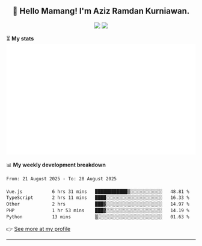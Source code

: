 <h2 align="center">👋 Hello Mamang! I'm Aziz Ramdan Kurniawan.</h2>  
<p align="center">
  <img src="https://komarev.com/ghpvc/?username=azizramdan">
  <img src="https://wakatime.com/badge/user/90056fa0-4c31-4eca-954e-2a3ac05896f9.svg">
</p>
    
⏳ **My stats**  
![](https://raw.githubusercontent.com/azizramdan/github-stats/master/generated/overview.svg#gh-dark-mode-only)

📊 **My weekly development breakdown**
<!--START_SECTION:waka-->

```txt
From: 21 August 2025 - To: 28 August 2025

Vue.js           6 hrs 31 mins   ████████████▒░░░░░░░░░░░░   48.81 %
TypeScript       2 hrs 11 mins   ████░░░░░░░░░░░░░░░░░░░░░   16.33 %
Other            2 hrs           ███▓░░░░░░░░░░░░░░░░░░░░░   14.97 %
PHP              1 hr 53 mins    ███▓░░░░░░░░░░░░░░░░░░░░░   14.19 %
Python           13 mins         ▒░░░░░░░░░░░░░░░░░░░░░░░░   01.63 %
```

<!--END_SECTION:waka-->
👉 [See more at my profile](https://wakatime.com/@azizramdan)
***
